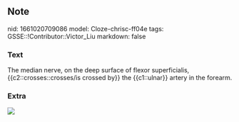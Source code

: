 ## Note
nid: 1661020709086
model: Cloze-chrisc-ff04e
tags: GSSE::!Contributor::Victor_Liu
markdown: false

### Text
The median nerve, on the deep surface of flexor superficialis, {{c2::crosses::crosses/is crossed by}} the {{c1::ulnar}} artery in the forearm.

### Extra
<img src="paste-674aed360e588cc1491fd83d91a31209e79c3ca5.jpg">
